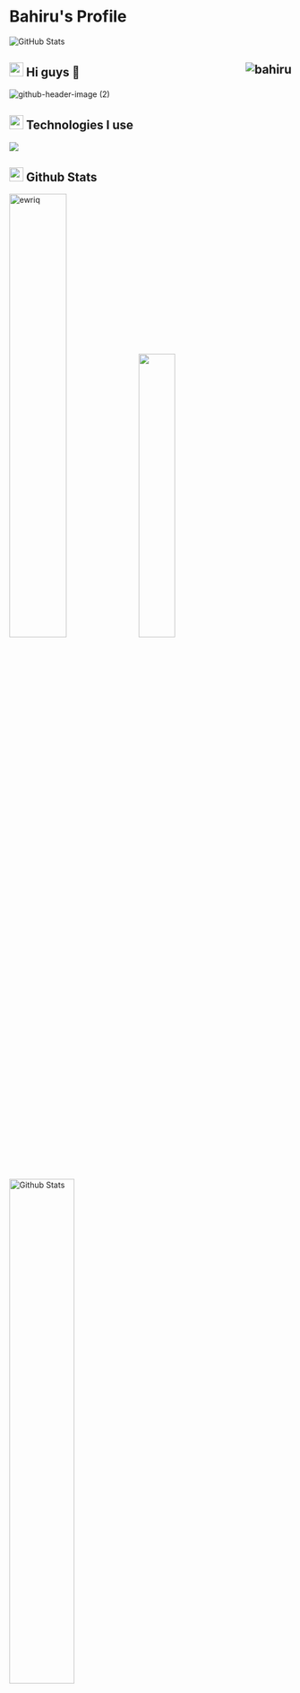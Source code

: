 # Bahiru's Profile
![GitHub Stats](https://github-readme-stats.vercel.app/api?username=Bahirumulugeta&theme=radical)



<h2 width="100%"><img width="25" src="" /> Hi guys 👋 <img align="right" src="https://komarev.com/ghpvc/?username=Bahirumulugeta&label=Profile%20views&color=0e75b6&style=flat" alt="bahiru" /> 
 </h2>
 
 ![github-header-image (2)](https://github.com/ewriq/ewriq/assets/102306313/03fa2cea-716a-47ed-9909-61efec0ce730)




<h2 width="100%"><img width="25" src="https://emojipedia-us.s3.dualstack.us-west-1.amazonaws.com/thumbs/120/apple/325/gear_2699-fe0f.png" /> Technologies I use</h2>
<img src="https://skillicons.dev/icons?i=nodejs,mysql,mongodb,vue,tailwind,express,github," />


 
<h2 width="100%"><img width="25" src="" /> Github Stats </h2>


<p align="start">
 <img width="45%" src="https://github-readme-streak-stats.herokuapp.com/?user=Bahirumulugeta&bg_color=0d1117](https://github-readme-streak-stats.herokuapp.com?user=Bahirumulugeta&theme=dark&locale=en&type=png&background=45%2C0D1117%2C0D1117&border=0D1117" alt="ewriq" />
<img width="36%" src="https://github-readme-stats.vercel.app/api/top-langs/?username=Bahirumulugeta&layout=compact&bg_color=0d1117&border_color=0d1117&text-color:79ff97&langs_count=6">
<img width="48%" alt="Github Stats" src="https://github-readme-stats.vercel.app/api?username=ewriq&show_icons=true&count_private=true&theme=react&hide_border=true&bg_color=0D1117&color=fffff" />
</p>
